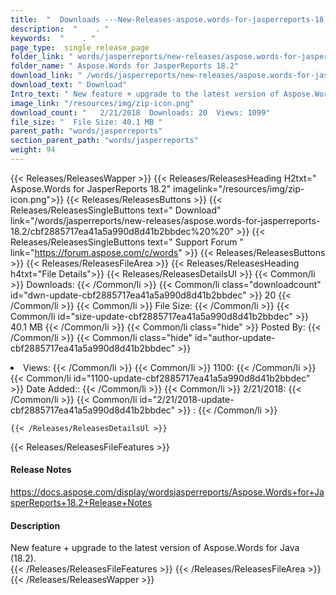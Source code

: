 ```yaml
---
title:  "  Downloads ---New-Releases-aspose.words-for-jasperreports-18.2 . " 
description:  "    . " 
keywords:  "    . " 
page_type:  single_release_page
folder_link: " words/jasperreports/new-releases/aspose.words-for-jasperreports-18.2/"
folder_name: " Aspose.Words for JasperReports 18.2"
download_link: " /words/jasperreports/new-releases/aspose.words-for-jasperreports-18.2/cbf2885717ea41a5a990d8d41b2bbdec"
download_text: " Download"
Intro_text: " New feature + upgrade to the latest version of Aspose.Words for Java (18.2)."
image_link: "/resources/img/zip-icon.png"
download_count: "   2/21/2018  Downloads: 20  Views: 1099"
file_size: "  File Size: 40.1 MB "
parent_path: "words/jasperreports"
section_parent_path: "words/jasperreports"
weight: 94
---
```


{{< Releases/ReleasesWapper >}}
  {{< Releases/ReleasesHeading H2txt=" Aspose.Words for JasperReports 18.2" imagelink="/resources/img/zip-icon.png">}}
  {{< Releases/ReleasesButtons >}}
    {{< Releases/ReleasesSingleButtons text=" Download" link="/words/jasperreports/new-releases/aspose.words-for-jasperreports-18.2/cbf2885717ea41a5a990d8d41b2bbdec%20%20" >}}
    {{< Releases/ReleasesSingleButtons text=" Support Forum " link="https://forum.aspose.com/c/words" >}}
  {{< Releases/ReleasesButtons >}}
  {{< Releases/ReleasesFileArea >}}
    {{< Releases/ReleasesHeading h4txt="File Details">}}
    {{< Releases/ReleasesDetailsUl >}}
            {{< Common/li  >}} Downloads: {{< /Common/li >}} 
      {{< Common/li class="downloadcount" id="dwn-update-cbf2885717ea41a5a990d8d41b2bbdec" >}} 20 {{< /Common/li >}} 
      {{< Common/li  >}} File Size: {{< /Common/li >}} 
      {{< Common/li id="size-update-cbf2885717ea41a5a990d8d41b2bbdec" >}} 40.1 MB {{< /Common/li >}} 
      {{< Common/li  class="hide" >}} Posted By: {{< /Common/li >}} 
      {{< Common/li class="hide" id="author-update-cbf2885717ea41a5a990d8d41b2bbdec" >}} <li>Views: {{< /Common/li >}} 
      {{< Common/li  >}} 1100: {{< /Common/li >}} 
      {{< Common/li id="1100-update-cbf2885717ea41a5a990d8d41b2bbdec" >}} Date Added:: {{< /Common/li >}} 
      {{< Common/li  >}} 2/21/2018: {{< /Common/li >}} 
      {{< Common/li id="2/21/2018-update-cbf2885717ea41a5a990d8d41b2bbdec" >}} : {{< /Common/li >}} 

    {{< /Releases/ReleasesDetailsUl >}}

  {{< Releases/ReleasesFileFeatures >}}
      <h4>Release Notes</h4><div><a href="https://docs.aspose.com/display/wordsjasperreports/Aspose.Words+for+JasperReports+18.2+Release+Notes"> https://docs.aspose.com/display/wordsjasperreports/Aspose.Words+for+JasperReports+18.2+Release+Notes</a></div><h4>Description</h4><div class="HTMLDescription">New feature + upgrade to the latest version of Aspose.Words for Java (18.2).</div>
  {{< /Releases/ReleasesFileFeatures >}}
 {{< /Releases/ReleasesFileArea >}}
{{< /Releases/ReleasesWapper >}}



